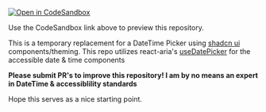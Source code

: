 [![Open in CodeSandbox](https://img.shields.io/badge/Open%20in-CodeSandbox-blue?style=flat-square&logo=codesandbox)](https://githubbox.com/uncvrd/shadcn-ui-date-time-picker)

Use the CodeSandbox link above to preview this repository.

This is a temporary replacement for a DateTime Picker using [shadcn ui](https://ui.shadcn.com/docs/components/select) components/theming. This repo utilizes react-aria's [useDatePicker](https://react-spectrum.adobe.com/react-aria/useDatePicker.html) for the accessible date & time components

**Please submit PR's to improve this repository! I am by no means an expert in DateTime & accessiblility standards**

Hope this serves as a nice starting point.
